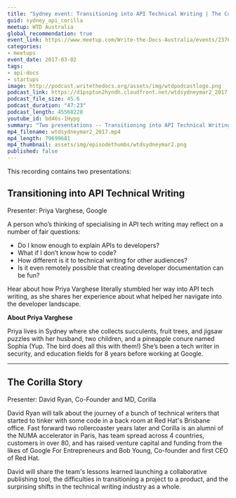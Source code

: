 ```yaml
---
title: "Sydney event: Transitioning into API Technical Writing | The Corilla story"
guid: sydney_api_corilla
meetup: WTD Australia
global_recommendation: true
event_link: https://www.meetup.com/Write-the-Docs-Australia/events/237665711/
categories:
- meetups
event_date: 2017-03-02
tags:
- api-docs
- startups
image: http://podcast.writethedocs.org/assets/img/wtdpodcastlogo.png
podcast_link: https://d1pspton2hyndh.cloudfront.net/wtdsydneymar2_2017.mp3
podcast_file_size: 45.6
podcast_duration: "47:23"
podcast_length: 45568228
youtube_id: bd46s-1Hypg
summary: "Two presentations -- Transitioning into API Technical Writing. A person who’s thinking of specialising in API tech writing may reflect on a number of fair questions ... And The Corilla Story. David Ryan will talk about the journey of a bunch of technical writers that started to tinker with some code in a back room at Red Hat's Brisbane office."
mp4_filename: wtdsydneymar2_2017.mp4
mp4_length: 79699681
mp4_thumbnail: assets/img/episodethumbs/wtdsydneymar2.png
published: false
---
```


This recording contains two presentations:

## Transitioning into API Technical Writing

Presenter: Priya Varghese, Google

A person who’s thinking of specialising in API tech writing may reflect on a number of fair questions:

* Do I know enough to explain APIs to developers?
* What if I don’t know how to code?
* How different is it to technical writing for other audiences?
* Is it even remotely possible that creating developer documentation can be fun?

Hear about how Priya Varghese literally stumbled her way into API tech writing, as she shares her experience about what helped her navigate into the developer landscape.

**About Priya Varghese**

Priya lives in Sydney where she collects succulents, fruit trees, and jigsaw puzzles with her husband, two children, and a pineapple conure named Sophia (Yup. The bird does all this with them!) She’s been a tech writer in security, and education fields for 8 years before working at Google.

<hr/>

## The Corilla Story

Presenter: David Ryan, Co-Founder and MD, Corilla

David Ryan will talk about the journey of a bunch of technical writers that started to tinker with some code in a back room at Red Hat's Brisbane office. Fast forward two rollercoaster years later and Corilla is an alumni of the NUMA accelerator in Paris, has team spread across 4 countries, customers in over 80, and has raised venture capital and funding from the likes of Google For Entrepreneurs and Bob Young, Co-founder and first CEO of Red Hat.

David will share the team's lessons learned launching a collaborative publishing tool, the difficulties in transitioning a project to a product, and the surprising shifts in the technical writing industry as a whole.
